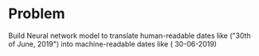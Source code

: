 # Problem
Build Neural network model to translate human-readable dates like ("30th of June, 2019") into machine-readable dates like ( 30-06-2019)
